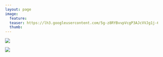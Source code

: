 ```yaml
---
layout: page
image:
  feature:
  teaser: https://lh3.googleusercontent.com/5g-z8RYBvvpVcgP3AJcVVJg1j-6Xmk9944i86T9m-IU=w245
  thumb:
---
```


![](https://lh3.googleusercontent.com/zch6iw_6l1bmkxTxuw1BHA48361FFNJy53ZKS4nijr8=w800)

![](https://lh3.googleusercontent.com/3pK4LKVrN0hm_XDbt1EiMOWwrIpaIghp_aGRAC6cVBA=w800)
